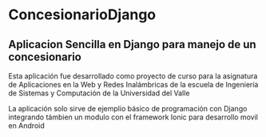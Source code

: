 # ConcesionarioDjango

## Aplicacion Sencilla en Django para manejo de un concesionario

Esta aplicación fue desarrollado como proyecto de curso para la asignatura de Aplicaciones en la Web y Redes Inalámbricas
de la escuela de Ingeniería de Sistemas y Computación de la Universidad del Valle

La aplicación solo sirve de ejemplio básico de programación con Django integrando támbien un modulo con el framework Ionic
para desarrollo movil en Android
